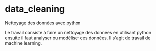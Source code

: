 # data_cleaning
Nettoyage des données avec python


Le travail consiste à faire un nettoyage des données en utilisant python ensuite il faut analyser ou modéliser ces données.
Il s'agit de travail de machine learning.
